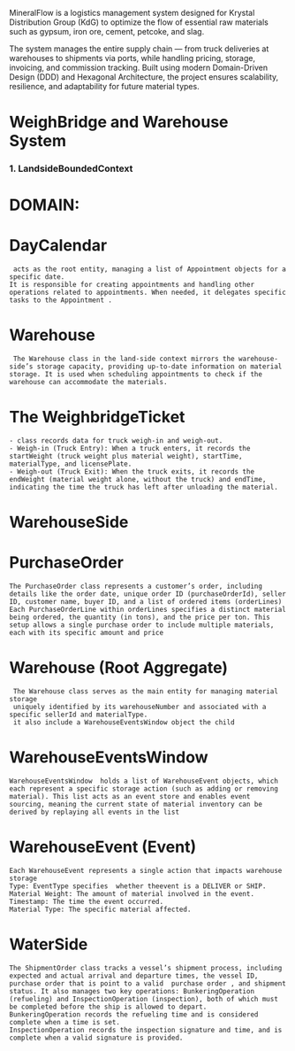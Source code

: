
 MineralFlow is a logistics management system designed for Krystal Distribution Group (KdG) to optimize the flow of essential raw materials such as gypsum, iron ore, cement, petcoke, and slag.

The system manages the entire supply chain — from truck deliveries at warehouses to shipments via ports, while handling pricing, storage, invoicing, and commission tracking. Built using modern Domain-Driven Design (DDD) and Hexagonal Architecture, the project ensures scalability, resilience, and adaptability for future material types.




# WeighBridge and Warehouse System
### 1. **LandsideBoundedContext**
# DOMAIN:

# DayCalendar 
     acts as the root entity, managing a list of Appointment objects for a specific date.
    It is responsible for creating appointments and handling other operations related to appointments. When needed, it delegates specific tasks to the Appointment .

# Warehouse 
     The Warehouse class in the land-side context mirrors the warehouse-side’s storage capacity, providing up-to-date information on material storage. It is used when scheduling appointments to check if the warehouse can accommodate the materials.


# The WeighbridgeTicket
    - class records data for truck weigh-in and weigh-out.
    - Weigh-in (Truck Entry): When a truck enters, it records the startWeight (truck weight plus material weight), startTime, materialType, and licensePlate.
    - Weigh-out (Truck Exit): When the truck exits, it records the endWeight (material weight alone, without the truck) and endTime, indicating the time the truck has left after unloading the material.


#####
# WarehouseSide 

# PurchaseOrder
    The PurchaseOrder class represents a customer’s order, including details like the order date, unique order ID (purchaseOrderId), seller ID, customer name, buyer ID, and a list of ordered items (orderLines)
    Each PurchaseOrderLine within orderLines specifies a distinct material being ordered, the quantity (in tons), and the price per ton. This setup allows a single purchase order to include multiple materials, each with its specific amount and price

# Warehouse (Root Aggregate)
     The Warehouse class serves as the main entity for managing material storage 
     uniquely identified by its warehouseNumber and associated with a specific sellerId and materialType.
     it also include a WarehouseEventsWindow object the child 

# WarehouseEventsWindow 
    WarehouseEventsWindow  holds a list of WarehouseEvent objects, which each represent a specific storage action (such as adding or removing material). This list acts as an event store and enables event sourcing, meaning the current state of material inventory can be derived by replaying all events in the list
    

# WarehouseEvent (Event)
    Each WarehouseEvent represents a single action that impacts warehouse storage
    Type: EventType specifies  whether theevent is a DELIVER or SHIP.
    Material Weight: The amount of material involved in the event.
    Timestamp: The time the event occurred.
    Material Type: The specific material affected.


#####

# WaterSide
    
    The ShipmentOrder class tracks a vessel’s shipment process, including expected and actual arrival and departure times, the vessel ID, purchase order that is point to a valid  purchase order , and shipment status. It also manages two key operations: BunkeringOperation (refueling) and InspectionOperation (inspection), both of which must be completed before the ship is allowed to depart.
    BunkeringOperation records the refueling time and is considered complete when a time is set.
    InspectionOperation records the inspection signature and time, and is complete when a valid signature is provided.

